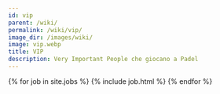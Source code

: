 ```yaml
---
id: vip
parent: /wiki/
permalink: /wiki/vip/
image_dir: /images/wiki/
image: vip.webp
title: VIP
description: Very Important People che giocano a Padel
---
```


{% for job in site.jobs %}
  {% include job.html %}
{% endfor %}